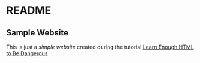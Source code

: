 # README

## Sample Website

This is just a *simple website* created during the tutorial [Learn Enough HTML to Be Dangerous](https://www.learnenough.com/html-tutorial)